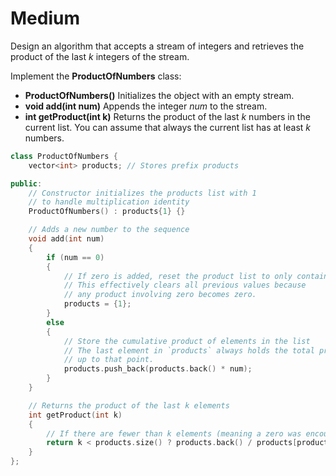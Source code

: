 # Medium

Design an algorithm that accepts a stream of integers and retrieves the product of the last $k$ integers of the stream.

Implement the __ProductOfNumbers__ class:

- __ProductOfNumbers()__ Initializes the object with an empty stream.
- __void add(int num)__ Appends the integer $num$ to the stream.
- __int getProduct(int k)__ Returns the product of the last $k$ numbers in the current list. You can assume that always the current list has at least $k$ numbers.

```cpp
class ProductOfNumbers {
    vector<int> products; // Stores prefix products

public:
    // Constructor initializes the products list with 1 
    // to handle multiplication identity
    ProductOfNumbers() : products{1} {}

    // Adds a new number to the sequence
    void add(int num) 
    {
        if (num == 0) 
        {
            // If zero is added, reset the product list to only contain 1
            // This effectively clears all previous values because 
            // any product involving zero becomes zero.
            products = {1};
        } 
        else 
        {
            // Store the cumulative product of elements in the list
            // The last element in `products` always holds the total product
            // up to that point.
            products.push_back(products.back() * num);
        }
    }

    // Returns the product of the last k elements
    int getProduct(int k) 
    {
        // If there are fewer than k elements (meaning a zero was encountered), return 0
        return k < products.size() ? products.back() / products[products.size() - 1 - k] : 0;
    }
};
```
